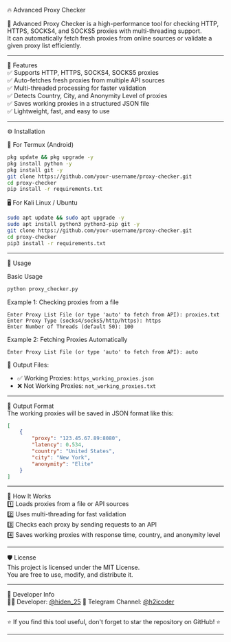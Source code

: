 🔥 Advanced Proxy Checker

🚀 Advanced Proxy Checker is a high-performance tool for checking HTTP, HTTPS, SOCKS4, and SOCKS5 proxies with multi-threading support.  
It can automatically fetch fresh proxies from online sources or validate a given proxy list efficiently.

---

📌 Features  
✅ Supports HTTP, HTTPS, SOCKS4, SOCKS5 proxies  
✅ Auto-fetches fresh proxies from multiple API sources  
✅ Multi-threaded processing for faster validation  
✅ Detects Country, City, and Anonymity Level of proxies  
✅ Saves working proxies in a structured JSON file  
✅ Lightweight, fast, and easy to use  

---

⚙️ Installation  

📱 For Termux (Android)  
```bash
pkg update && pkg upgrade -y
pkg install python -y
pkg install git -y
git clone https://github.com/your-username/proxy-checker.git
cd proxy-checker
pip install -r requirements.txt
```

🖥️ For Kali Linux / Ubuntu  
```bash
sudo apt update && sudo apt upgrade -y
sudo apt install python3 python3-pip git -y
git clone https://github.com/your-username/proxy-checker.git
cd proxy-checker
pip3 install -r requirements.txt
```

---

🚀 Usage  

Basic Usage  
```bash
python proxy_checker.py
```

Example 1: Checking proxies from a file  
```
Enter Proxy List File (or type 'auto' to fetch from API): proxies.txt
Enter Proxy Type (socks4/socks5/http/https): https
Enter Number of Threads (default 50): 100
```

Example 2: Fetching Proxies Automatically  
```
Enter Proxy List File (or type 'auto' to fetch from API): auto
```

📂 Output Files:  
- ✅ Working Proxies: `https_working_proxies.json`  
- ❌ Not Working Proxies: `not_working_proxies.txt`  

---

📝 Output Format  
The working proxies will be saved in JSON format like this:  
```json
[
    {
        "proxy": "123.45.67.89:8080",
        "latency": 0.534,
        "country": "United States",
        "city": "New York",
        "anonymity": "Elite"
    }
]
```

---

🔧 How It Works  
1️⃣ Loads proxies from a file or API sources  
2️⃣ Uses multi-threading for fast validation  
3️⃣ Checks each proxy by sending requests to an API  
4️⃣ Saves working proxies with response time, country, and anonymity level  

---

🛡️ License  
This project is licensed under the MIT License.  
You are free to use, modify, and distribute it.  

---

👤 Developer Info  
👨‍💻 Developer: [@hiden_25](https://github.com/hiden_25)
📢 Telegram Channel: [@h2icoder](https://t.me/h2icoder)  

---

⭐ If you find this tool useful, don't forget to star the repository on GitHub! ⭐  

---
